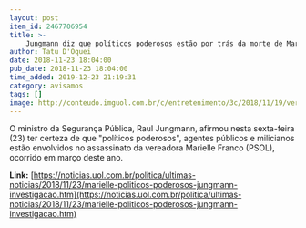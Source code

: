 ```yaml
---
layout: post
item_id: 2467706954
title: >-
    Jungmann diz que políticos poderosos estão por trás da morte de Marielle : Notícias : Política
author: Tatu D'Oquei
date: 2018-11-23 18:04:00
pub_date: 2018-11-23 18:04:00
time_added: 2019-12-23 21:19:31
category: avisamos
tags: []
image: http://conteudo.imguol.com.br/c/entretenimento/3c/2018/11/19/vereadora-do-psol-marielle-franco-e-assassinada-no-rio-1542662090683_v2_956x500.jpg
---
```


O ministro da Segurança Pública, Raul Jungmann, afirmou nesta sexta-feira (23) ter certeza de que "políticos poderosos", agentes públicos e milicianos estão envolvidos no assassinato da vereadora Marielle Franco (PSOL), ocorrido em março deste ano.

**Link:** [https://noticias.uol.com.br/politica/ultimas-noticias/2018/11/23/marielle-politicos-poderosos-jungmann-investigacao.htm](https://noticias.uol.com.br/politica/ultimas-noticias/2018/11/23/marielle-politicos-poderosos-jungmann-investigacao.htm)

